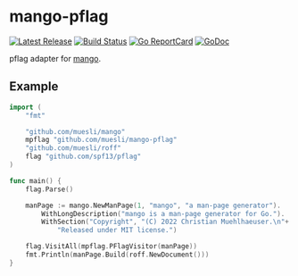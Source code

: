 # mango-pflag

[![Latest Release](https://img.shields.io/github/release/muesli/mango-pflag.svg)](https://github.com/muesli/mango-pflag/releases)
[![Build Status](https://github.com/muesli/mango-pflag/workflows/build/badge.svg)](https://github.com/muesli/mango-pflag/actions)
[![Go ReportCard](https://goreportcard.com/badge/muesli/mango-pflag)](https://goreportcard.com/report/muesli/mango-pflag)
[![GoDoc](https://godoc.org/github.com/golang/gddo?status.svg)](https://pkg.go.dev/github.com/muesli/mango-pflag)

pflag adapter for [mango](https://github.com/muesli/mango).

## Example

```go
import (
    "fmt"

    "github.com/muesli/mango"
    mpflag "github.com/muesli/mango-pflag"
    "github.com/muesli/roff"
    flag "github.com/spf13/pflag"
)

func main() {
    flag.Parse()

    manPage := mango.NewManPage(1, "mango", "a man-page generator").
        WithLongDescription("mango is a man-page generator for Go.").
        WithSection("Copyright", "(C) 2022 Christian Muehlhaeuser.\n"+
            "Released under MIT license.")

    flag.VisitAll(mpflag.PFlagVisitor(manPage))
    fmt.Println(manPage.Build(roff.NewDocument()))
}
```
